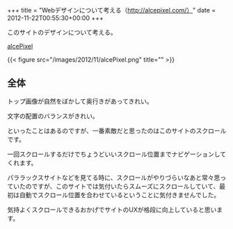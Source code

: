 +++
title = "Webデザインについて考える（http://alcepixel.com/）"
date = 2012-11-22T00:55:30+00:00
+++

このサイトのデザインについて考える。

[alcePixel](http://alcepixel.com/)

{{< figure src="/images/2012/11/alcePixel.png" title="" >}}

## 全体

トップ画像が自然をぼかして奥行きがあってきれい。

文字の配置のバランスがきれい。

といったことはあるのですが、一番素敵だと思ったのはこのサイトのスクロールです。

一回スクロールするだけでちょうどいいスクロール位置までナビゲーションしてくれます。

パララックスサイトなどを見てる時に、スクロールがやりづらいなあと常々思っていたのですが、このサイトでは気付いたらスムーズにスクロールしていて、最初は自動でスクロール位置を合わせているということに気付きませんでした。

気持よくスクロールできるおかげでサイトのUXが格段に向上していると思います。
